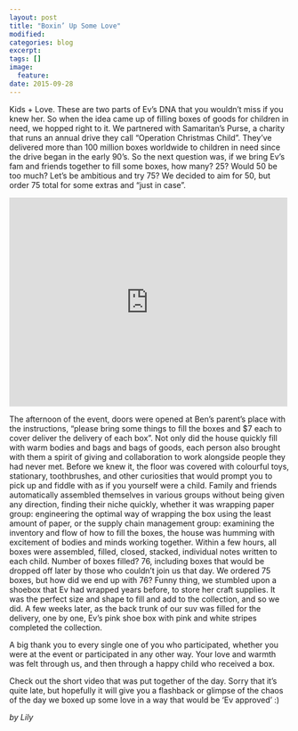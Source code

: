 ```yaml
---
layout: post
title: "Boxin’ Up Some Love"
modified:
categories: blog
excerpt:
tags: []
image:
  feature:
date: 2015-09-28
---
```


Kids + Love. These are two parts of Ev’s DNA that you wouldn’t miss if you knew her. So when the idea came up of filling boxes of goods for children in need, we hopped right to it. We partnered with Samaritan’s Purse, a charity that runs an annual drive they call “Operation Christmas Child”. They’ve delivered more than 100 million boxes worldwide to children in need  since the drive began in the early 90’s. 
So the next question was, if we bring Ev’s fam and friends together to fill some boxes, how many? 25? Would 50 be too much? Let’s be ambitious and try 75? 
We decided to aim for 50, but order 75 total for some extras and “just in case”. 

<iframe src="https://player.vimeo.com/video/141326122" width="500" height="375" frameborder="0" webkitallowfullscreen mozallowfullscreen allowfullscreen></iframe>

The afternoon of the event, doors were opened at Ben’s parent’s place with the instructions, “please bring some things to fill the boxes and $7 each to cover deliver the delivery of each box”. Not only did the house quickly fill with warm bodies and bags and bags of goods, each person also brought with them a spirit of giving and collaboration to work alongside people they had never met. Before we knew it, the floor was covered with colourful toys, stationary, toothbrushes, and other curiosities that would prompt you to pick up and fiddle with as if you yourself were a child. Family and friends automatically assembled themselves in various groups without being given any direction, finding their niche quickly, whether it was wrapping paper group: engineering the optimal way of wrapping the box using the least amount of paper, or the supply chain management group: examining the inventory and flow of how to fill the boxes, the house was humming with excitement of bodies and minds working together. Within a few hours, all boxes were assembled, filled, closed, stacked, individual notes written to each child. Number of boxes filled? 76, including boxes that would be dropped off later by those who couldn’t join us that day. We ordered 75 boxes, but how did we end up with 76? Funny thing, we stumbled upon a shoebox that Ev had wrapped years before, to store her craft supplies. It was the perfect size and shape to fill and add to the collection, and so we did. A few weeks later, as the back trunk of our suv was filled for the delivery, one by one, Ev’s pink shoe box with pink and white stripes completed the collection. 

A big thank you to every single one of you who participated, whether you were at the event or participated in any other way. Your love and warmth was felt through us, and then through a happy child who received a box. 

Check out the short video that was put together of the day. Sorry that it’s quite late, but hopefully it will give you a flashback or glimpse of the chaos of the day we boxed up some love in a way that would be ‘Ev approved’ :)

*by Lily*